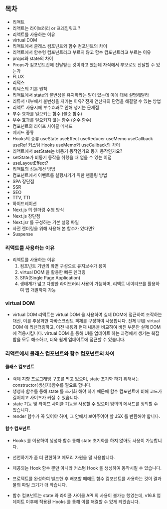 ## 목차

- 리액트
- 리액트는 라이브러리 or 프레임워크 ?
- 리액트를 사용하는 이유
- virtual DOM
- 리액트에서 클래스 컴포넌트와 함수 컴포넌트의 차이
- 리액트에서 함수형 컴포넌트라고 부르지 않고 함수 컴포넌트라고 부르는 이유
- props와 state의 차이
- Props가 컴포넌트간에 전달받는 것이라고 했는데 자식에서 부모로도 전달할 수 있는가
- FLUX
- 리덕스
- 리덕스의 기본 원칙
- 리액트에서 state의 불변성을 유지하라는 말이 있는데 이에 대해 설명해달라
- 리듀서 내부에서 불변성을 지키는 이유? 전개 연산자의 단점을 해결할 수 있는 방법
- 리액트 사용시에 부수효과로 인해 생기는 문제점
- 부수 효과를 일으키는 함수 (불순 함수)
- 부수 효과를 일으키지 않는 함수 (순수 함수)
- 컴포넌트의 라이프 사이클 메서드
- 메서드 종류
- Hooks의 종류
  useState
  useEffect
  useReducer
  useMemo
  useCallback
  useRef
  커스텀 Hooks
  useMemo와 useCallback의 차이
- 리액트에서 setState는 비동기 동작인가요 동기 동작인가요?
- setState가 비동기 동작을 취했을 때 얻을 수 있는 이점
- useLayoutEffect?
- 리액트의 성능개선 방법
- 컴포넌트에서 이벤트를 실행시키기 위한 핸들링 방법
- SPA 장단점
- SSR
- SEO
- TTV, TTI
- 하이드레이션
- Next.js 의 렌더링 수행 방식
- Next.js 장단점
- Next.jsr 를 구성하는 기본 설정 파일
- 사전 렌더링을 위해 사용해 본 함수가 있다면?
- Suspense

### 리액트를 사용하는 이유

- 리액트를 사용하는 이유
  1. 컴포넌트 기반의 화면 구성으로 유지보수가 용이
  2. virtual DOM 을 활용한 빠른 렌더링
  3. SPA(Single Page Application)
  4. 생태계가 넓고 다양한 라이브러리 사용이 가능하며, 리액트 네이티브를 활용하여 앱 개발까지 가능

### virtual DOM

- virtual DOM
  리액트는 virtual DOM 을 사용하여 실제 DOM에 접근하여 조작하는 대신, 이를 추상화한 자바스크립트 객체를 구성하여 사용합니다. 전체 UI를 virtual DOM 에 리렌더링하고, 이전 내용과 현재 내용을 비교하여 바뀐 부분만 실제 DOM에 적용시킵니다. virtual DOM 을 통해 UI를 업데이트 하는 과정에서 생기는 복잡함을 모두 해소하고, 더욱 쉽게 업데이트에 접근할 수 있습니다.

### 리액트에서 클래스 컴포넌트와 함수 컴포넌트의 차이

#### 클래스 컴포넌트

- 객체 지향 프로그래밍 구조를 띄고 있으며, state 초기화 하기 위해서는 constructor(생성자)함수를 필요로 합니다.
- 생성자 함수를 통해 state 를 초기화 해야 하기 때문에 함수 컴포넌트에 비해 코드가 길어지고 사이즈가 커질 수 있습니다.
- state 기능 및 라이프 사이클 기능을 사용할 수 있으며 임의의 메서드를 정의할 수 있습니다.
- render 함수가 꼭 있어야 하며, 그 안에서 보여주어야 할 JSX 를 반환해야 합니다.

#### 함수 컴포넌트

- Hooks 를 이용하여 생성자 함수 통해 state 초기화를 하지 않아도 사용이 가능합니다.
- 선언하기가 좀 더 편한하고 메모리 자원을 덜 사용합니다.
- 제공되는 Hook 함수 뿐만 아니라 커스텀 Hook 을 생성하여 동작시킬 수 있습니다.
- 프로젝트를 완성하여 빌드한 후 배포할 때에도 함수 컴포넌트를 사용하는 것이 결과물의 파일 크기가 더 작습니다.

- 함수 컴포넌트는 state 와 라이플 사이클 API 의 사용이 불가능 했었는데, v16.8 업데이트 이후에 적용된 Hooks 를 통해 이를 해결할 수 있게 되었습니다.
